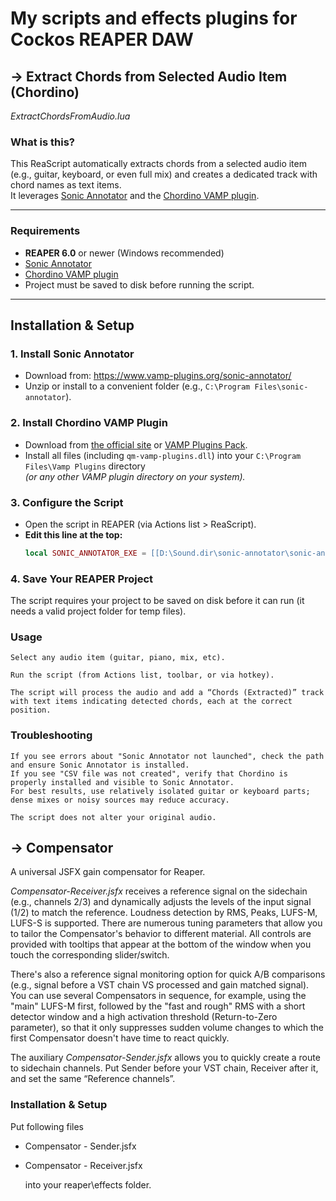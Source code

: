 # My scripts and effects plugins for Cockos REAPER DAW

## -> Extract Chords from Selected Audio Item (Chordino)

*ExtractChordsFromAudio.lua*

### What is this?

This ReaScript automatically extracts chords from a selected audio item (e.g., guitar, keyboard, or even full mix) and creates a dedicated track with chord names as text items.  
It leverages [Sonic Annotator](https://www.vamp-plugins.org/sonic-annotator/) and the [Chordino VAMP plugin](https://www.vamp-plugins.org/plugin-doc/qm-vamp-plugins.html#id6).

---


### Requirements

- **REAPER 6.0** or newer (Windows recommended)
- [Sonic Annotator](https://www.vamp-plugins.org/sonic-annotator/)  
- [Chordino VAMP plugin](https://github.com/tonalities/Chordino)  
- Project must be saved to disk before running the script.

---

## Installation & Setup

### 1. Install Sonic Annotator

- Download from: https://www.vamp-plugins.org/sonic-annotator/
- Unzip or install to a convenient folder (e.g., `C:\Program Files\sonic-annotator`).

### 2. Install Chordino VAMP Plugin

- Download from [the official site](https://github.com/tonalities/Chordino) or [VAMP Plugins Pack](https://code.soundsoftware.ac.uk/attachments/download/2863/Vamp%20Plugin%20Pack%20Installer%202.0.exe).
- Install all files (including `qm-vamp-plugins.dll`) into your `C:\Program Files\Vamp Plugins` directory  
  *(or any other VAMP plugin directory on your system).*

### 3. Configure the Script

- Open the script in REAPER (via Actions list > ReaScript).
- **Edit this line at the top:**
  ```lua
  local SONIC_ANNOTATOR_EXE = [[D:\Sound.dir\sonic-annotator\sonic-annotator.exe]]


### 4. Save Your REAPER Project

The script requires your project to be saved on disk before it can run (it needs a valid project folder for temp files).

### Usage

    Select any audio item (guitar, piano, mix, etc).

    Run the script (from Actions list, toolbar, or via hotkey).

    The script will process the audio and add a “Chords (Extracted)” track with text items indicating detected chords, each at the correct position.

### Troubleshooting

    If you see errors about "Sonic Annotator not launched", check the path and ensure Sonic Annotator is installed.
    If you see "CSV file was not created", verify that Chordino is properly installed and visible to Sonic Annotator.
    For best results, use relatively isolated guitar or keyboard parts; dense mixes or noisy sources may reduce accuracy.
    
    The script does not alter your original audio.

## -> Compensator

A universal JSFX gain compensator for Reaper.

*Compensator-Receiver.jsfx* receives a reference signal on the sidechain (e.g., channels 2/3) and dynamically adjusts the levels of the input signal (1/2) to match the reference.
Loudness detection by RMS, Peaks, LUFS-M, LUFS-S is supported. There are numerous tuning parameters that allow you to tailor the Compensator's behavior to different material. All controls are provided with tooltips that appear at the bottom of the window when you touch the corresponding slider/switch. 

There's also a reference signal monitoring option for quick A/B comparisons (e.g., signal before a VST chain VS processed and gain matched signal).
You can use several Compensators in sequence, for example, using the "main" LUFS-M first, followed by the "fast and rough" RMS with a short detector window and a high activation threshold (Return-to-Zero parameter), so that it only suppresses sudden volume changes to which the first Compensator doesn't have time to react quickly.

The auxiliary *Compensator-Sender.jsfx*  allows you to quickly create a route to sidechain channels. Put Sender before your VST chain, Receiver after it, and set the same “Reference channels”.


### Installation & Setup
Put following files
- Compensator - Sender.jsfx
- Compensator - Receiver.jsfx

  into your reaper\effects folder. 
